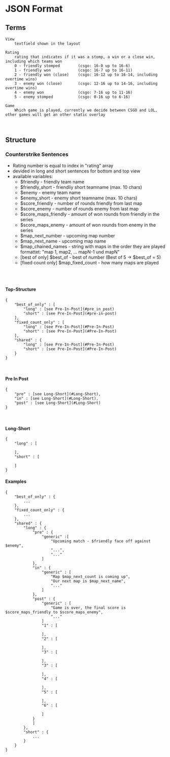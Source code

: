 # JSON Format

## Terms

    View 
        textfield shown in the layout
    
    Rating
        rating that indicates if it was a stomp, a win or a close win, including which teams won
        0 - friendly stomped        (csgo: 16-0 up to 16-6)
        1 - friendly won            (csgo: 16-7 up to 16-11)
        2 - friendly won (close)    (csgo: 16-12 up to 16-14, including overtime wins)
        3 - enemy won (close)       (csgo: 12-16 up to 14-16, including overtime wins)
        4 - enemy won               (csgo: 7-16 up to 11-16)
        5 - enemy stomped           (csgo: 0-16 up to 6-16)

    Game
        Which game is played, currently we decide between CSGO and LOL, other games will get an other static overlay
<br>

## Structure

### Counterstrike Sentences

- Rating number is equal to index in "rating" array
- devided in long and short sentences for bottom and top view
- available variables:
    - $friendly - friendly team name
    - $friendly_short - friendliy short teamname (max. 10 chars)
    - $enemy - enemy team name
    - $enemy_short - enemy short teamname (max. 10 chars)
    - $score_friendly - number of rounds friendly from last map
    - $score_enemy - number of rounds enemy from last map
    - $score_maps_friendly - amount of won rounds from friendly in the series
    - $score_maps_enemy - amount of won rounds from enemy in the series
    - $map_next_number - upcoming map number
    - $map_next_name - upcoming map name 
    - $map_chained_names - string with maps in the order they are played formattet: "map 1, map2, ... mapN-1 und mapN"
    - [best of only] $best_of - best of number (Best of 5 -> $best_of = 5)
    - [fixed count only] $map_fixed_count - how many maps are played
<br>
<br>

#### Top-Structure
    {
        "best_of_only" : [
            "long" : [see Pre-In-Post](#pre_in_post)
            "short" : [see Pre-In-Post](#pre-in-post)
        ],
        "fixed_count_only" : [
            "long" : [see Pre-In-Post](#Pre-In-Post)
            "short" : [see Pre-In-Post](#Pre-In-Post)
        ],
        "shared" : {
            "long" : [see Pre-In-Post](#Pre-In-Post)
            "short" : [see Pre-In-Post](#Pre-In-Post)
        }    
    }
<br>

#### Pre In Post

    {
        "pre" : [see Long-Short](#Long-Short),
        "in" : [see Long-Short](#Long-Short),
        "post" : [see Long-Short](#Long-Short)        
    }
<br>

#### Long-Short

    {
        "long" : [

        ],
        "short" : [

        ]     
    }


#### Examples

    {
        "best_of_only" : {
            ...
        },
        "fixed_count_only" : {
            ...
        },
        "shared" : {
            "long" : {
                "pre" : { 
                    "generic" :[
                        "Upcoming match - $friendly face off against $enemy",
                        "...",
                        "..."
                    ]
                },
                "in" : {
                    "generic" : [
                        "Map $map_next_count is coming up",
                        "Our next map is $map_next_name",
                        "..."
                    ]
                },
                "post" : {
                    "generic" : [
                        "Game is over, the final score is $score_maps_friendly to $score_maps_enemy",
                        "..."
                    ]
                    "1" : [

                    ],
                    "2" : [

                    ],
                    "3" : [

                    ],
                    "3" : [

                    ],
                    "4" : [

                    ],
                    "5" : [

                    ],
                    "6" : [

                    ]
                }
                ]
            },
            "short" : {
                ...
            }
        }
    }